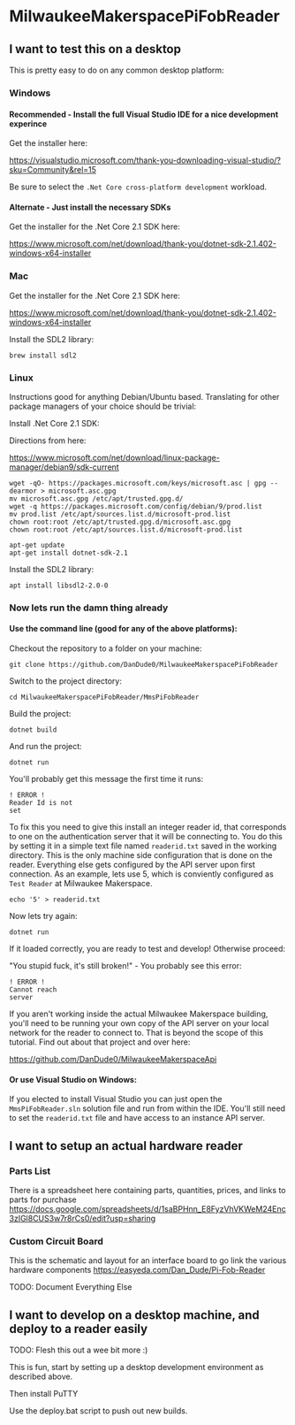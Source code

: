 # MilwaukeeMakerspacePiFobReader

## I want to test this on a desktop
This is pretty easy to do on any common desktop platform:

### Windows
#### Recommended - Install the full Visual Studio IDE for a nice development experince
Get the installer here:

<https://visualstudio.microsoft.com/thank-you-downloading-visual-studio/?sku=Community&rel=15>

Be sure to select the `.Net Core cross-platform development` workload.

#### Alternate - Just install the necessary SDKs
Get the installer for the .Net Core 2.1 SDK here:

<https://www.microsoft.com/net/download/thank-you/dotnet-sdk-2.1.402-windows-x64-installer>

### Mac
Get the installer for the .Net Core 2.1 SDK here:

<https://www.microsoft.com/net/download/thank-you/dotnet-sdk-2.1.402-windows-x64-installer>

Install the SDL2 library:
	
	brew install sdl2

### Linux
Instructions good for anything Debian/Ubuntu based. Translating for other package managers of your choice should be trivial:

Install .Net Core 2.1 SDK:

Directions from here:

<https://www.microsoft.com/net/download/linux-package-manager/debian9/sdk-current>

	wget -qO- https://packages.microsoft.com/keys/microsoft.asc | gpg --dearmor > microsoft.asc.gpg
	mv microsoft.asc.gpg /etc/apt/trusted.gpg.d/
	wget -q https://packages.microsoft.com/config/debian/9/prod.list
	mv prod.list /etc/apt/sources.list.d/microsoft-prod.list
	chown root:root /etc/apt/trusted.gpg.d/microsoft.asc.gpg
	chown root:root /etc/apt/sources.list.d/microsoft-prod.list

	apt-get update
	apt-get install dotnet-sdk-2.1

Install the SDL2 library:
	
	apt install libsdl2-2.0-0

### Now lets run the damn thing already

#### Use the command line (good for any of the above platforms):

Checkout the repository to a folder on your machine:

	git clone https://github.com/DanDude0/MilwaukeeMakerspacePiFobReader

Switch to the project directory:

	cd MilwaukeeMakerspacePiFobReader/MmsPiFobReader
	
Build the project:

	dotnet build
	
And run the project:

	dotnet run

You'll probably get this message the first time it runs:

	! ERROR !
	Reader Id is not
	set

To fix this you need to give this install an integer reader id, that corresponds to one on the authentication server that it will be connecting to. You do this by setting it in a simple text file named `readerid.txt` saved in the working directory. This is the only machine side configuration that is done on the reader. Everything else gets configured by the API server upon first connection. As an example, lets use 5, which is conviently configured as `Test Reader` at Milwaukee Makerspace.

	echo '5' > readerid.txt
	
Now lets try again:

	dotnet run
	
If it loaded correctly, you are ready to test and develop! Otherwise proceed:

"You stupid fuck, it's still broken!"  - You probably see this error:

	! ERROR !
	Cannot reach
	server
	
If you aren't working inside the actual Milwaukee Makerspace building, you'll need to be running your own copy of the API server on your local network for the reader to connect to. That is beyond the scope of this tutorial. Find out about that project and over here:

<https://github.com/DanDude0/MilwaukeeMakerspaceApi>

#### Or use Visual Studio on Windows:

If you elected to install Visual Studio you can just open the `MmsPiFobReader.sln` solution file and run from within the IDE. You'll still need to set the `readerid.txt` file and have access to an instance API server.

## I want to setup an actual hardware reader

### Parts List ###

There is a spreadsheet here containing parts, quantities, prices, and links to parts for purchase
https://docs.google.com/spreadsheets/d/1saBPHnn_E8FyzVhVKWeM24Enc3zIGl8CUS3w7r8rCs0/edit?usp=sharing

### Custom Circuit Board ###

This is the schematic and layout for an interface board to go link the various hardware components
https://easyeda.com/Dan_Dude/Pi-Fob-Reader

TODO: Document Everything Else

## I want to develop on a desktop machine, and deploy to a reader easily

TODO: Flesh this out a wee bit more :)

This is fun, start by setting up a desktop development environment as described above.

Then install PuTTY

Use the deploy.bat script to push out new builds.
